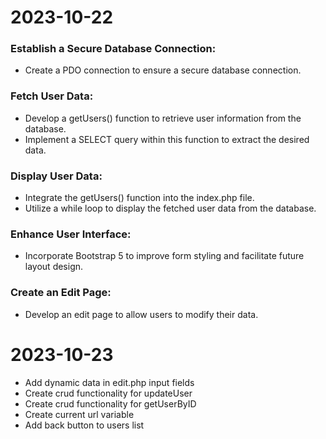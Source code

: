 # 2023-10-22

### Establish a Secure Database Connection:

-  Create a PDO connection to ensure a secure database connection.

### Fetch User Data:

-  Develop a getUsers() function to retrieve user information from the database.
-  Implement a SELECT query within this function to extract the desired data.

### Display User Data:

-  Integrate the getUsers() function into the index.php file.
-  Utilize a while loop to display the fetched user data from the database.

### Enhance User Interface:

-  Incorporate Bootstrap 5 to improve form styling and facilitate future layout design.

### Create an Edit Page:

-  Develop an edit page to allow users to modify their data.

# 2023-10-23

-  Add dynamic data in edit.php input fields
-  Create crud functionality for updateUser
-  Create crud functionality for getUserByID
-  Create current url variable
-  Add back button to users list
